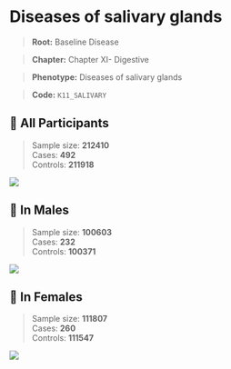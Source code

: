 # Diseases of salivary glands

> **Root:** Baseline Disease  

> **Chapter:** Chapter XI- Digestive  

> **Phenotype:** Diseases of salivary glands  

> **Code:** `K11_SALIVARY`

## 🧪 All Participants  
> Sample size: **212410**  
> Cases: **492**  
> Controls: **211918**
<img src="/Disease/Figures/ALL/Incidence/K11_SALIVARY.png"/>
<CsvTable src="/public/Disease/Data/ALL/Incidence/COX_K11_SALIVARY.csv" label="🔍 View full results" />

## 👨 In Males  
> Sample size: **100603**  
> Cases: **232**  
> Controls: **100371**
<img src="/Disease/Figures/Male/Incidence/K11_SALIVARY.png"/>
<CsvTable src="/public/Disease/Data/Male/Incidence/COX_K11_SALIVARY.csv" label="🔍 View full results" />

## 👩 In Females  
> Sample size: **111807**  
> Cases: **260**  
> Controls: **111547**
<img src="/Disease/Figures/Female/Incidence/K11_SALIVARY.png"/>
<CsvTable src="/public/Disease/Data/Female/Incidence/COX_K11_SALIVARY.csv" label="🔍 View full results" />
